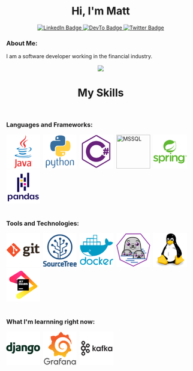 <div align=center>
  <h1>Hi, I'm Matt</h1>
</div>

<div align=center>
  <div id="badges" >
    <a href="https://www.linkedin.com/in/matt-mcneive-875a20149/">
      <img src="https://img.shields.io/badge/LinkedIn-blue?style=for-the-badge&logo=linkedin&logoColor=white" alt="LinkedIn Badge"/>
    </a>
    <a href="https://dev.to/mattyice">
      <img src="https://img.shields.io/badge/dev.to-0A0A0A?style=for-the-badge&logo=devdotto&logoColor=white" alt="DevTo Badge"/>
    </a>
    <a href="https://twitter.com/mattm_024">
      <img src="https://img.shields.io/badge/Twitter-blue?style=for-the-badge&logo=twitter&logoColor=white" alt="Twitter Badge"/>
    </a>
  </div>
  <!--<img src="https://komarev.com/ghpvc/?username=m-mcneive&style=flat-square&color=tokyonight" alt=""/>-->
</div>
<div>
  <h3>About Me:</h3>
  <p>I am a software developer working in the financial industry.</p>
</div>


<div align=center>
  <a href="https://github.com/m-mcneive/github-readme-stats">
    <img align="center" src="https://github-readme-stats.vercel.app/api?username=m-mcneive&show_icons=true&theme=tokyonight" />
  </a>
</div>


<h1 align=center>My Skills</h1>
<br>
<h3>Languages and Frameworks:</h3>
<div>
  <img src="https://github.com/devicons/devicon/blob/master/icons/java/java-original-wordmark.svg" title="Java" alt="Java" width="90" height="90"/>&nbsp;
  <img src="https://github.com/devicons/devicon/blob/master/icons/python/python-original-wordmark.svg" title="Python" alt="Python" width="90" height="90"/>&nbsp;
  <img src="https://github.com/devicons/devicon/blob/master/icons/csharp/csharp-line.svg" title="CSharp" **alt="CSharp" width="90" height="90"/>&nbsp;
  <img src="https://www.svgrepo.com/show/303229/microsoft-sql-server-logo.svg" title="MSSQL" **alt="MSSQL" width="90" height="90"/>&nbsp;
  <img src="https://github.com/devicons/devicon/blob/master/icons/spring/spring-original-wordmark.svg" title="Spring" alt="Spring" width="90" height="90"/>&nbsp;
  <img src="https://github.com/devicons/devicon/blob/master/icons/pandas/pandas-original-wordmark.svg" title="Pandas" **alt="Pandas" width="90" height="90"/>&nbsp;

</div>

<br>
<h3>Tools and Technologies:</h3>
<div>
  <img src="https://github.com/devicons/devicon/blob/master/icons/git/git-original-wordmark.svg" title="Git" **alt="Git" width="90" height="90"/>&nbsp;
  <img src="https://github.com/devicons/devicon/blob/master/icons/sourcetree/sourcetree-original-wordmark.svg" title="SourceTree" **alt="SourceTree" width="90" height="90"/>&nbsp;
  <img src="https://github.com/devicons/devicon/blob/master/icons/docker/docker-plain-wordmark.svg" title="Docker" **alt="Docker" width="90" height="90"/>&nbsp;
  <img src="https://github.com/devicons/devicon/blob/master/icons/podman/podman-original.svg" title="Podman" **alt="Podman" width="90" height="90"/>&nbsp;
  <img src="https://github.com/devicons/devicon/blob/master/icons/linux/linux-original.svg" title="Linux" **alt="Linux" width="90" height="90"/>&nbsp;
  <img src="https://github.com/devicons/devicon/blob/master/icons/jetbrains/jetbrains-original.svg" title="Jetbrains" **alt="Jetbrains" width="90" height="90"/>&nbsp;
</div>

<br>
<h3>What I'm learnning right now:</h3>
<div>
  <img src="https://github.com/devicons/devicon/blob/master/icons/django/django-plain-wordmark.svg" title="Django" **alt="Django" width="90" height="90"/>&nbsp;
  <img src="https://github.com/devicons/devicon/blob/master/icons/grafana/grafana-original-wordmark.svg" title="Grafana" **alt="Grafana" width="90" height="90"/>&nbsp;
  <img src="https://github.com/devicons/devicon/blob/master/icons/apachekafka/apachekafka-original-wordmark.svg" title="Kafka" **alt="Kafka" width="90" height="90"/>&nbsp;
</div>









